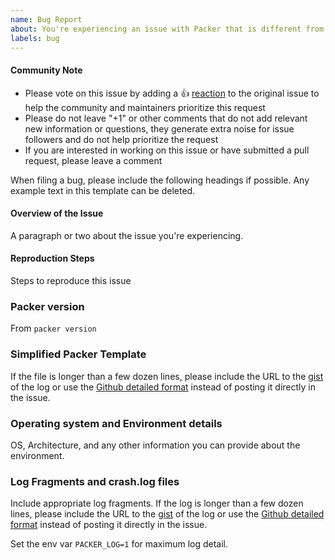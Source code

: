 ```yaml
---
name: Bug Report
about: You're experiencing an issue with Packer that is different from the documented behavior.
labels: bug
---
```


<!--- Please keep this note for the community --->

#### Community Note

* Please vote on this issue by adding a 👍 [reaction](https://blog.github.com/2016-03-10-add-reactions-to-pull-requests-issues-and-comments/) to the original issue to help the community and maintainers prioritize this request
* Please do not leave "+1" or other comments that do not add relevant new information or questions, they generate extra noise for issue followers and do not help prioritize the request
* If you are interested in working on this issue or have submitted a pull request, please leave a comment

<!--- Thank you for keeping this note for the community --->

When filing a bug, please include the following headings if possible. Any
example text in this template can be deleted.

#### Overview of the Issue

A paragraph or two about the issue you're experiencing.

#### Reproduction Steps

Steps to reproduce this issue

### Packer version

From `packer version`

### Simplified Packer Template

If the file is longer than a few dozen lines, please include the URL to the
[gist](https://gist.github.com/) of the log or use the [Github detailed
format](https://gist.github.com/ericclemmons/b146fe5da72ca1f706b2ef72a20ac39d)
instead of posting it directly in the issue.

### Operating system and Environment details

OS, Architecture, and any other information you can provide about the
environment.

### Log Fragments and crash.log files

Include appropriate log fragments. If the log is longer than a few dozen lines,
please include the URL to the [gist](https://gist.github.com/) of the log or
use the [Github detailed format](https://gist.github.com/ericclemmons/b146fe5da72ca1f706b2ef72a20ac39d) instead of posting it directly in the issue.

Set the env var `PACKER_LOG=1` for maximum log detail.
